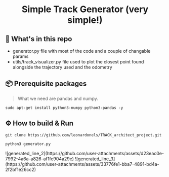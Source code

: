 <div align="center">
    <h1>Simple Track Generator (very simple!)</h1>
</div>

## :open_file_folder: What's in this repo

* generator.py file with most of the code and a couple of changable params
* utils/track_visualizer.py file used to plot the closest point found alongside the trajectory used and the odometry

## :package: Prerequisite packages
> What we need are pandas and numpy.

```commandline
sudo apt-get install python3-numpy python3-pandas -y
```
## :gear: How to build & Run
```commandline
git clone https://github.com/leonardonels/TRACK_architect_project.git
```
```commandline
python3 generator.py
```
<p float="left">
  ![generated_line_2](https://github.com/user-attachments/assets/d23eac0e-7992-4a6a-a826-af1fe904a29e)
  ![generated_line_3](https://github.com/user-attachments/assets/33776fe1-bba7-4891-bd4a-2f2bf1e26cc2)
</p>

